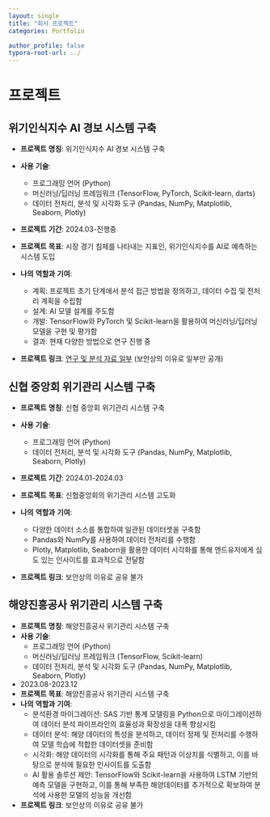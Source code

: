```yaml
---
layout: single
title: "회사 프로젝트"
categories: Portfolio

author_profile: false
typora-root-url: ../
---
```

# 프로젝트

## 위기인식지수 AI 경보 시스템 구축

- **프로젝트** **명칭**: 위기인식지수 AI 경보 시스템 구축
- **사용** **기술**: 
  - 프로그래밍 언어 (Python)
  - 머신러닝/딥러닝 프레임워크 (TensorFlow, PyTorch, Scikit-learn, darts)
  - 데이터 전처리, 분석 및 시각화 도구 (Pandas, NumPy, Matplotlib, Seaborn, Plotly)
  
- **프로젝트** **기간**: 2024.03-진행중
- **프로젝트** **목표**: 시장 경기 침체를 나타내는 지표인, 위기인식지수를 AI로 예측하는 시스템 도입
- **나의** **역할과** **기여**:
  - 계획: 프로젝트 초기 단계에서 분석 접근 방법을 정의하고, 데이터 수집 및 전처리 계획을 수립함
  - 설계: AI 모델 설계를 주도함
  - 개발: TensorFlow와 PyTorch 및 Scikit-learn을 활용하여 머신러닝/딥러닝 모델을 구현 및 평가함
  - 결과: 현재 다양한 방법으로 연구 진행 중

- **프로젝트** **링크**: <a href="https://www.dropbox.com/scl/fi/6r8z49ocoqvk38i54ftek/.pptx?rlkey=xcsl224fo7mhryxz5d1frczmv&dl=0" target="_blank">연구 및 분석 자료 일부</a> (보안상의 이유로 일부만 공개)

## 신협 중앙회 위기관리 시스템 구축 

- **프로젝트** **명칭**: 신협 중앙회 위기관리 시스템 구축
- **사용** **기술**: 
  - 프로그래밍 언어 (Python)
  - 데이터 전처리, 분석 및 시각화 도구 (Pandas, NumPy, Matplotlib, Seaborn, Plotly)
- **프로젝트** **기간**: 2024.01-2024.03
- **프로젝트** **목표**: 신협중앙회의 위기관리 시스템 고도화
- **나의** **역할과** **기여**: 
  - 다양한 데이터 소스를 통합하여 일관된 데이터셋을 구축함
  - Pandas와 NumPy를 사용하여 데이터 전처리를 수행함
  - Plotly, Matplotlib, Seaborn을 활용한 데이터 시각화를 통해 엔드유저에게 심도 있는 인사이트를 효과적으로 전달함

- **프로젝트** **링크**: 보안상의 이유로 공유 불가

## 해양진흥공사 위기관리 시스템 구축 

- **프로젝트** **명칭**: 해양진흥공사 위기관리 시스템 구축
- **사용** **기술**: 
  - 프로그래밍 언어 (Python)
  - 머신러닝/딥러닝 프레임워크 (TensorFlow, Scikit-learn)
  - 데이터 전처리, 분석 및 시각화 도구 (Pandas, NumPy, Matplotlib, Seaborn, Plotly)
- 2023.08-2023.12
- **프로젝트** **목표**: 해양진흥공사 위기관리 시스템 구축
- **나의** **역할과** **기여**: 
  - 분석환경 마이그레이션: SAS 기반 통계 모델링을 Python으로 마이그레이션하여 데이터 분석 파이프라인의 효율성과 확장성을 대폭 향상시킴
  - 데이터 분석: 해양 데이터의 특성을 분석하고, 데이터 정제 및 전처리를 수행하여 모델 학습에 적합한 데이터셋을 준비함
  - 시각화: 해양 데이터의 시각화를 통해 주요 패턴과 이상치를 식별하고, 이를 바탕으로 분석에 필요한 인사이트를 도출함
  - AI 활용 솔루션 제안: TensorFlow와 Scikit-learn을 사용하여 LSTM 기반의 예측 모델을 구현하고, 이를 통해 부족한 해양데이터를 추가적으로 확보하여 분석에 사용한 모델의 성능을 개선함
- **프로젝트** **링크**: 보안상의 이유로 공유 불가
